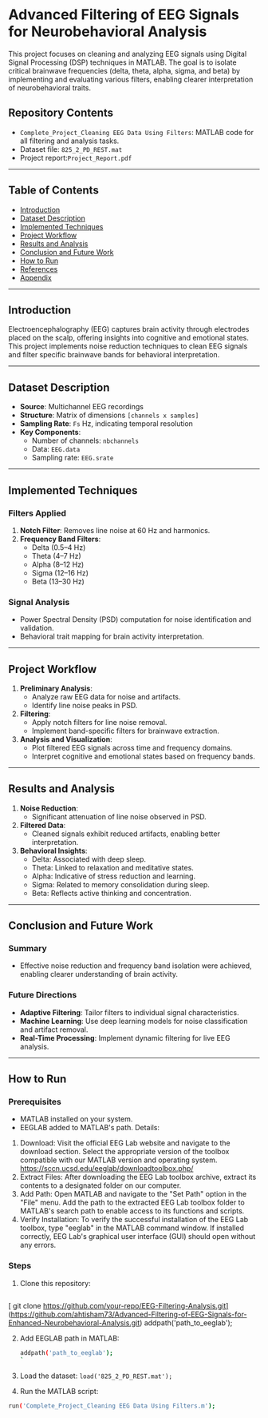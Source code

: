 # Advanced Filtering of EEG Signals for Neurobehavioral Analysis

This project focuses on cleaning and analyzing EEG signals using Digital Signal Processing (DSP) techniques in MATLAB. The goal is to isolate critical brainwave frequencies (delta, theta, alpha, sigma, and beta) by implementing and evaluating various filters, enabling clearer interpretation of neurobehavioral traits.


## Repository Contents
- `Complete_Project_Cleaning EEG Data Using Filters`: MATLAB code for all filtering and analysis tasks.
- Dataset file: `825_2_PD_REST.mat`
- Project report:`Project_Report.pdf`


---

## Table of Contents
- [Introduction](#introduction)
- [Dataset Description](#dataset-description)
- [Implemented Techniques](#implemented-techniques)
- [Project Workflow](#project-workflow)
- [Results and Analysis](#results-and-analysis)
- [Conclusion and Future Work](#conclusion-and-future-work)
- [How to Run](#how-to-run)
- [References](#references)
- [Appendix](#appendix)

---

## Introduction
Electroencephalography (EEG) captures brain activity through electrodes placed on the scalp, offering insights into cognitive and emotional states. This project implements noise reduction techniques to clean EEG signals and filter specific brainwave bands for behavioral interpretation.

---

## Dataset Description
- **Source**: Multichannel EEG recordings
- **Structure**: Matrix of dimensions `[channels x samples]`
- **Sampling Rate**: `Fs` Hz, indicating temporal resolution
- **Key Components**:
  - Number of channels: `nbchannels`
  - Data: `EEG.data`
  - Sampling rate: `EEG.srate`

---

## Implemented Techniques
### Filters Applied
1. **Notch Filter**: Removes line noise at 60 Hz and harmonics.
2. **Frequency Band Filters**:
   - Delta (0.5–4 Hz)
   - Theta (4–7 Hz)
   - Alpha (8–12 Hz)
   - Sigma (12–16 Hz)
   - Beta (13–30 Hz)

### Signal Analysis
- Power Spectral Density (PSD) computation for noise identification and validation.
- Behavioral trait mapping for brain activity interpretation.

---

## Project Workflow
1. **Preliminary Analysis**:
   - Analyze raw EEG data for noise and artifacts.
   - Identify line noise peaks in PSD.
2. **Filtering**:
   - Apply notch filters for line noise removal.
   - Implement band-specific filters for brainwave extraction.
3. **Analysis and Visualization**:
   - Plot filtered EEG signals across time and frequency domains.
   - Interpret cognitive and emotional states based on frequency bands.

---

## Results and Analysis
1. **Noise Reduction**:
   - Significant attenuation of line noise observed in PSD.
2. **Filtered Data**:
   - Cleaned signals exhibit reduced artifacts, enabling better interpretation.
3. **Behavioral Insights**:
   - Delta: Associated with deep sleep.
   - Theta: Linked to relaxation and meditative states.
   - Alpha: Indicative of stress reduction and learning.
   - Sigma: Related to memory consolidation during sleep.
   - Beta: Reflects active thinking and concentration.

---

## Conclusion and Future Work
### Summary
- Effective noise reduction and frequency band isolation were achieved, enabling clearer understanding of brain activity.

### Future Directions
- **Adaptive Filtering**: Tailor filters to individual signal characteristics.
- **Machine Learning**: Use deep learning models for noise classification and artifact removal.
- **Real-Time Processing**: Implement dynamic filtering for live EEG analysis.

---

## How to Run
### Prerequisites
- MATLAB installed on your system.
- EEGLAB added to MATLAB's path.
    Details:
     
1.	Download: Visit the official EEG Lab website and navigate to the download section. Select the appropriate version of the toolbox compatible with our MATLAB version and operating system. https://sccn.ucsd.edu/eeglab/downloadtoolbox.php/
2.	Extract Files: After downloading the EEG Lab toolbox archive, extract its contents to a designated folder on our computer.
3.	Add Path: Open MATLAB and navigate to the "Set Path" option in the "File" menu. Add the path to the extracted EEG Lab toolbox folder to MATLAB's search path to enable access to its functions and scripts.
4.	Verify Installation: To verify the successful installation of the EEG Lab toolbox, type "eeglab" in the MATLAB command window. If installed correctly, EEG Lab's graphical user interface (GUI) should open without any errors.


### Steps
1. Clone this repository:
   ```bash
  [ git clone https://github.com/your-repo/EEG-Filtering-Analysis.git] 
  (https://github.com/ahtisham73/Advanced-Filtering-of-EEG-Signals-for-Enhanced-Neurobehavioral-Analysis.git) 
  addpath('path_to_eeglab');

  
2. Add EEGLAB path in MATLAB:
   ```bash
   addpath('path_to_eeglab');
   `

3. Load the dataset:
`
load('825_2_PD_REST.mat');
`


4. Run the MATLAB script:
```bash
run('Complete_Project_Cleaning EEG Data Using Filters.m');




